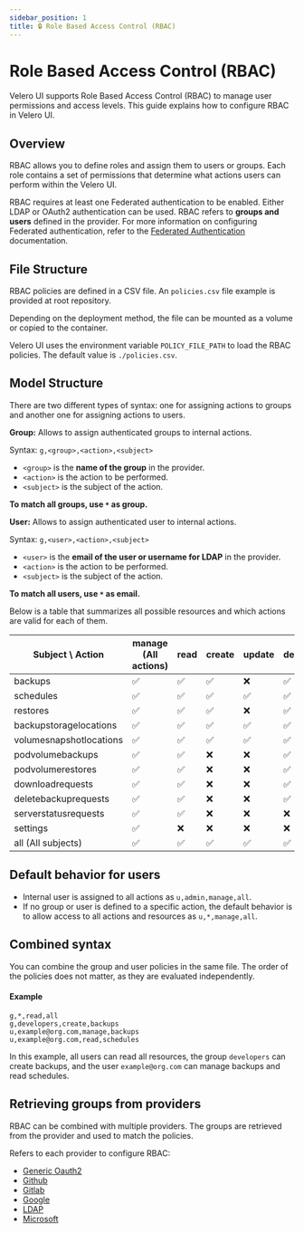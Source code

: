 ```yaml
---
sidebar_position: 1
title: 🔒 Role Based Access Control (RBAC)
---
```


# Role Based Access Control (RBAC)

Velero UI supports Role Based Access Control (RBAC) to manage user permissions and access levels. This guide explains how to configure RBAC in Velero UI.

## Overview

RBAC allows you to define roles and assign them to users or groups. Each role contains a set of permissions that determine what actions users can perform within the Velero UI.

RBAC requires at least one Federated authentication to be enabled. Either LDAP or OAuth2 authentication can be used. RBAC refers to **groups and users** defined in the provider. For more information on configuring Federated authentication, refer to the [Federated Authentication](/category/-providers) documentation.

## File Structure

RBAC policies are defined in a CSV file. An `policies.csv` file example is provided at root repository.

Depending on the deployment method, the file can be mounted as a volume or copied to the container.

Velero UI uses the environment variable `POLICY_FILE_PATH` to load the RBAC policies. The default value is `./policies.csv`.

## Model Structure

There are two different types of syntax: one for assigning actions to groups and another one for assigning actions to users.

**Group:** Allows to assign authenticated groups to internal actions.

Syntax: `g,<group>,<action>,<subject>`

- `<group>` is the **name of the group** in the provider.
- `<action>` is the action to be performed.
- `<subject>` is the subject of the action.

**To match all groups, use `*` as group.**

**User:** Allows to assign authenticated user to internal actions.

Syntax: `g,<user>,<action>,<subject>`

- `<user>` is the **email of the user or username for LDAP** in the provider.
- `<action>` is the action to be performed.
- `<subject>` is the subject of the action.

**To match all users, use `*` as email.**

Below is a table that summarizes all possible resources and which actions are valid for each of them.

| Subject \ Action        | manage (All actions) | read | create | update | delete | download | logs |
|-------------------------|----------------------|------|--------|--------|--------|----------|------|
| backups                 | ✅                    | ✅    | ✅      | ❌      | ✅      | ✅        | ✅    |
| schedules               | ✅                    | ✅    | ✅      | ✅      | ✅      | ❌        | ❌    |
| restores                | ✅                    | ✅    | ✅      | ❌      | ✅      | ✅        | ✅    |
| backupstoragelocations  | ✅                    | ✅    | ✅      | ✅      | ✅      | ❌        | ❌    |
| volumesnapshotlocations | ✅                    | ✅    | ✅      | ✅      | ✅      | ❌        | ❌    |
| podvolumebackups        | ✅                    | ✅    | ❌      | ❌      | ✅      | ❌        | ❌    |
| podvolumerestores       | ✅                    | ✅    | ❌      | ❌      | ✅      | ❌        | ❌    |
| downloadrequests        | ✅                    | ✅    | ❌      | ❌      | ✅      | ❌        | ❌    |
| deletebackuprequests    | ✅                    | ✅    | ❌      | ❌      | ✅      | ❌        | ❌    |
| serverstatusrequests    | ✅                    | ✅    | ❌      | ❌      | ❌      | ❌        | ❌    |
| settings                | ✅                    | ❌    | ❌      | ❌      | ❌      | ❌        | ❌    |
| all (All subjects)      | ✅                    | ✅    | ✅      | ✅      | ✅      | ✅        | ✅    |

## Default behavior for users

- Internal user is assigned to all actions as `u,admin,manage,all`.
- If no group or user is defined to a specific action, the default behavior is to allow access to all actions and resources as `u,*,manage,all`.

## Combined syntax

You can combine the group and user policies in the same file. The order of the policies does not matter, as they are evaluated independently.

#### Example

```csv
g,*,read,all
g,developers,create,backups
u,example@org.com,manage,backups
u,example@org.com,read,schedules
```

In this example, all users can read all resources, the group `developers` can create backups, and the user `example@org.com` can manage backups and read schedules.

## Retrieving groups from providers

RBAC can be combined with multiple providers. The groups are retrieved from the provider and used to match the policies.

Refers to each provider to configure RBAC:

- [Generic Oauth2](./providers/generic.md#rbac)
- [Github](./providers/github.md#rbac)
- [Gitlab](./providers/gitlab.md#rbac)
- [Google](./providers/google.md#rbac)
- [LDAP](./providers/ldap.md#rbac)
- [Microsoft](./providers/microsoft.md#rbac)
